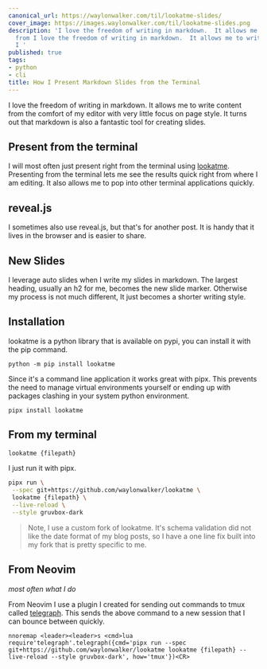 ```yaml
---
canonical_url: https://waylonwalker.com/til/lookatme-slides/
cover_image: https://images.waylonwalker.com/til/lookatme-slides.png
description: 'I love the freedom of writing in markdown.  It allows me to write content
  from I love the freedom of writing in markdown.  It allows me to write content from
  I '
published: true
tags:
- python
- cli
title: How I Present Markdown Slides from the Terminal
---
```


I love the freedom of writing in markdown.  It allows me to write content from the comfort of my editor with very little focus on page style.  It turns out that markdown is also a fantastic tool for creating slides.

## Present from the terminal

I will most often just present right from the terminal using [lookatme](https://lookatme.readthedocs.io/en/latest/index.html).  Presenting from the terminal lets me see the results quick right from where I am editing. It also allows me to pop into other terminal applications quickly.

## reveal.js

I sometimes also use reveal.js, but that's for another post.  It is handy that it lives in the browser and is easier to share.

## New Slides

I leverage auto slides when I write my slides in markdown.  The largest heading, usually an h2 for me, becomes the new slide marker.  Otherwise my process is not much different, It just becomes a shorter writing style.

## Installation

lookatme is a python library that is available on pypi, you can install it with the pip command.

```
python -m pip install lookatme
```

Since it's a command line application it works great with pipx.  This prevents the need to manage virtual environments yourself or ending up with packages clashing in your system python environment.

```
pipx install lookatme
```

## From my terminal

``` bash
lookatme {filepath}
```

I just run it with pipx.

``` bash
pipx run \
 --spec git+https://github.com/waylonwalker/lookatme \
 lookatme {filepath} \
 --live-reload \
 --style gruvbox-dark
```

> Note, I use a custom fork of lookatme.  It's schema validation did not like
> the date format of my blog posts, so I have a one line fix built into my
> fork that is pretty specific to me.

## From Neovim
_most often what I do_

From Neovim I use a plugin I created for sending out commands to tmux called [telegraph](https://github.com/WaylonWalker/Telegraph.nvim).  This sends the above command to a new session that I can bounce between quickly.

``` vim
nnoremap <leader><leader>s <cmd>lua require'telegraph'.telegraph({cmd='pipx run --spec git+https://github.com/waylonwalker/lookatme lookatme {filepath} --live-reload --style gruvbox-dark', how='tmux'})<CR>
```